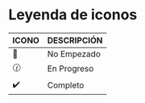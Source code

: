 # Leyenda de iconos

| **ICONO** | **DESCRIPCIÓN** |
| --- | --- |
| :black_square_button: | No Empezado |
| :clock130: | En Progreso |
| :heavy_check_mark: | Completo |

